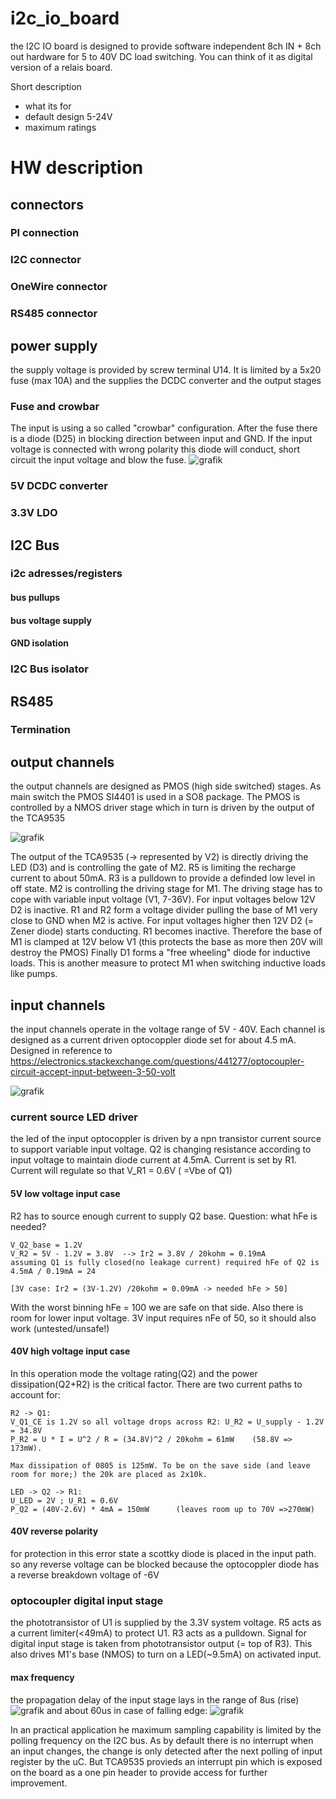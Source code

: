 # i2c_io_board
the I2C IO board is designed to provide software independent 8ch IN + 8ch out hardware for 5 to 40V DC load switching.
You can think of it as digital version of a relais board.

Short description
- what its for
- default design 5-24V
- maximum ratings

# HW description
## connectors
### PI connection
### I2C connector
### OneWire connector
### RS485 connector

## power supply
the supply voltage is provided by screw terminal U14. It is limited by a 5x20 fuse (max 10A) and the supplies the DCDC converter and the output stages
### Fuse and crowbar
The input is using a so called "crowbar" configuration. After the fuse there is a diode (D25) in blocking direction between input and GND. If the input voltage is connected with wrong polarity this diode will conduct, short circuit the input voltage and blow the fuse.
![grafik](https://github.com/unddef/i2c_io_board/assets/27676292/e7af824d-4be5-4e5e-b579-71d84d57db8b)

### 5V DCDC converter
### 3.3V LDO

## I2C Bus
### i2c adresses/registers
#### bus pullups
#### bus voltage supply
#### GND isolation 
### I2C Bus isolator 

## RS485
### Termination
 
## output channels
the output channels are designed as PMOS (high side switched) stages. As main switch the PMOS SI4401 is used in a SO8 package. The PMOS is controlled by a NMOS driver stage which in turn is driven by the output of the TCA9535

![grafik](https://github.com/unddef/i2c_io_board/assets/27676292/f72a22b6-0c97-4ae1-991f-f4bb4c2ae579)

The output of the TCA9535 (-> represented by V2) is directly driving the LED (D3) and is controlling the gate of M2. R5 is limiting the recharge current to about 50mA. R3 is a pulldown to provide a definded low level in off state.
M2 is controlling the driving stage for M1. The driving stage has to cope with variable input voltage (V1, 7-36V). For input voltages below 12V D2 is inactive. R1 and R2 form a voltage divider pulling the base of M1 very close to GND when M2 is active.
For input voltages higher then 12V D2 (= Zener diode) starts conducting. R1 becomes inactive. Therefore the base of M1 is clamped at 12V below V1 (this protects the base as more then 20V will destroy the PMOS)
Finally D1 forms a "free wheeling" diode for inductive loads. This is another measure to protect M1 when switching inductive loads like pumps.

## input channels
the input channels operate in the voltage range of 5V - 40V. Each channel is designed as a current driven optocoppler diode set for about 4.5 mA.
Designed in reference to https://electronics.stackexchange.com/questions/441277/optocoupler-circuit-accept-input-between-3-50-volt

![grafik](https://github.com/unddef/i2c_io_board/assets/27676292/24c5da66-366c-436f-954b-165b17396760)

### current source LED driver
the led of the input optocoppler is driven by a npn transistor current source to support variable input voltage. Q2 is changing resistance according to input voltage to maintain diode current at 4.5mA.
Current is set by R1. Current will regulate so that V_R1 = 0.6V ( =Vbe of Q1)

#### 5V low voltage input case
R2 has to source enough current to supply Q2 base. Question: what hFe is needed?
```
V_Q2_base = 1.2V
V_R2 = 5V - 1.2V = 3.8V  --> Ir2 = 3.8V / 20kohm = 0.19mA
assuming Q1 is fully closed(no leakage current) required hFe of Q2 is 4.5mA / 0.19mA = 24

[3V case: Ir2 = (3V-1.2V) /20kohm = 0.09mA -> needed hFe > 50]
```
With the worst binning hFe = 100 we are safe on that side. Also there is room for lower input voltage. 3V  input requires nFe of 50, so it should also work (untested/unsafe!)

#### 40V high voltage input case
In this operation mode the voltage rating(Q2) and the power dissipation(Q2+R2) is the critical factor. There are two current paths to account for:
```
R2 -> Q1:
V_Q1_CE is 1.2V so all voltage drops across R2: U_R2 = U_supply - 1.2V = 34.8V
P_R2 = U * I = U^2 / R = (34.8V)^2 / 20kohm = 61mW    (58.8V => 173mW).

Max dissipation of 0805 is 125mW. To be on the save side (and leave room for more;) the 20k are placed as 2x10k.

LED -> Q2 -> R1:
U_LED = 2V ; U_R1 = 0.6V
P_Q2 = (40V-2.6V) * 4mA = 150mW      (leaves room up to 70V =>270mW)
```
#### 40V reverse polarity
for protection in this error state a scottky diode is placed in the input path. so any reverse voltage can be blocked because the optocoppler diode has a reverse breakdown voltage of -6V

### optocoupler digital input stage
the phototransistor of U1 is supplied by the 3.3V system voltage. R5 acts as a current limiter(<49mA) to protect U1. R3 acts as a pulldown. Signal for digital input stage is taken from phototransistor output (= top of R3). This also drives M1's base (NMOS) to turn on a LED(~9.5mA) on activated input.

#### max frequency
the propagation delay of the input stage lays in the range of 8us (rise) 
![grafik](https://github.com/unddef/i2c_io_board/assets/27676292/e3de92a7-b995-49b4-a995-59a59334d5b3)
and about 60us in case of falling edge:
![grafik](https://github.com/unddef/i2c_io_board/assets/27676292/2f7c6752-4496-487a-a1c9-ee845cab159b)

In an practical application he maximum sampling capability is limited by the polling frequency on the I2C bus. As by default there is no interrupt when an input changes, the change is only detected after the next polling of input register by the uC. But TCA9535 provieds an interrupt pin which is exposed on the board as a one pin header to provide access for further improvement.
